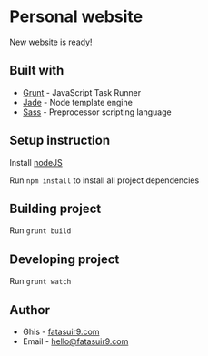 # Personal website
New website is ready!

## Built with
- [Grunt](https://gruntjs.com/) - JavaScript Task Runner
- [Jade](http://jade-lang.com/) - Node template engine
- [Sass](https://sass-lang.com/) - Preprocessor scripting language

## Setup instruction
Install [nodeJS](https://nodejs.org/en/)

Run `npm install` to install all project dependencies

## Building project
Run `grunt build`

## Developing project
Run `grunt watch`

## Author
- Ghis - [fatasuir9.com](https://fatasuir9.com/)
- Email - [hello@fatasuir9.com](mailto:hello@fatasuir9.com)
